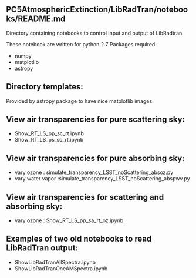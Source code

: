 PC5AtmosphericExtinction/LibRadTran/notebooks/README.md
-------------------------------------------------------

Directory containing notebooks to control input and output of LibRadtran.


These notebook are written for python 2.7
Packages required:

- numpy
- matplotlib
- astropy


Directory templates: 
-------------------
Provided by astropy package to have nice matplotlib images.


View air transparencies for pure scattering sky:
----------------------------------------------
- Show_RT_LS_pp_sc_rt.ipynb
- Show_RT_LS_ps_sc_rt.ipynb



View air transparencies for pure absorbing sky:
----------------------------------------------
- vary ozone : simulate_transparency_LSST_noScattering_absoz.py
- vary water vapor :simulate_transparency_LSST_noScattering_abspwv.py


View air transparencies for scattering and absorbing sky:
-------------------------------------------------
- vary ozone : Show_RT_LS_pp_sa_rt_oz.ipynb



Examples of two old notebooks to read LibRadTran output:
--------------------------------------------------------
- ShowLibRadTranAllSpectra.ipynb
- ShowLibRadTranOneAMSpectra.ipynb

